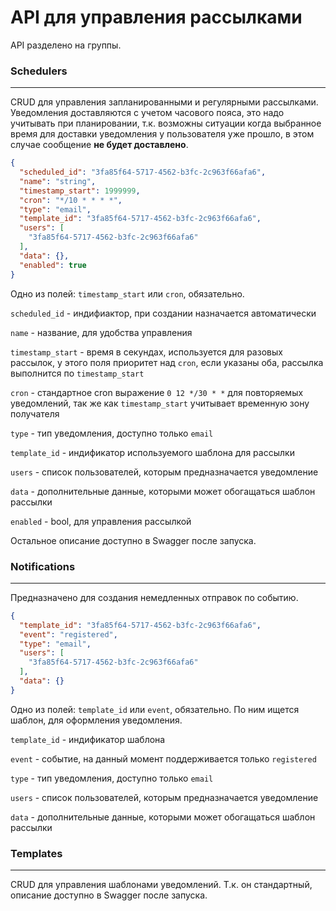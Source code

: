 # API для управления рассылками

API разделено на группы.

### Schedulers

---
CRUD для управления запланированными и регулярными рассылками.
Уведомления доставляются с учетом часового пояса, это надо учитывать при планировании,
т.к. возможны ситуации когда выбранное время для доставки уведомления у пользователя уже прошло,
в этом случае сообщение **не будет доставлено**.


```json
{
  "scheduled_id": "3fa85f64-5717-4562-b3fc-2c963f66afa6",
  "name": "string",
  "timestamp_start": 1999999,
  "cron": "*/10 * * * *",
  "type": "email",
  "template_id": "3fa85f64-5717-4562-b3fc-2c963f66afa6",
  "users": [
    "3fa85f64-5717-4562-b3fc-2c963f66afa6"
  ],
  "data": {},
  "enabled": true
}
```

Одно из полей: `timestamp_start` или `cron`, обязательно.


`scheduled_id` - индифиактор, при создании назначается автоматически

`name` - название, для удобства управления

`timestamp_start` - время в секундах, используется для разовых рассылок, 
у этого поля приоритет над `cron`, если указаны оба, рассылка выполнится по `timestamp_start` 

`cron` - стандартное cron выражение `0 12 */30 * *` для повторяемых уведомлений,
так же как `timestamp_start` учитывает временную зону получателя

`type` - тип уведомления, доступно только `email`

`template_id` - индификатор используемого шаблона для рассылки 

`users` - список пользователей, которым предназначается уведомление

`data` - дополнительные данные, которыми может обогащаться шаблон рассылки

`enabled` - bool, для управления рассылкой

Остальное описание доступно в Swagger после запуска.

### Notifications

---
Предназначено для создания немедленных отправок по событию.
```json
{
  "template_id": "3fa85f64-5717-4562-b3fc-2c963f66afa6",
  "event": "registered",
  "type": "email",
  "users": [
    "3fa85f64-5717-4562-b3fc-2c963f66afa6"
  ],
  "data": {}
}
```
Одно из полей: `template_id` или `event`, обязательно. По ним ищется шаблон, для оформления уведомления.

`template_id` - индификатор шаблона

`event` - событие, на данный момент поддерживается только `registered`

`type` - тип уведомления, доступно только `email`

`users` - список пользователей, которым предназначается уведомление

`data` - дополнительные данные, которыми может обогащаться шаблон рассылки


### Templates

---
CRUD для управления шаблонами уведомлений.
Т.к. он стандартный, описание доступно в Swagger после запуска.


